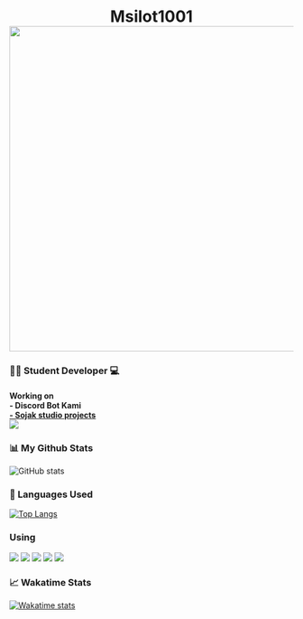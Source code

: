 <h1 align=center>
Msilot1001
<img src='https://cdn.discordapp.com/avatars/780771337332981780/0feaddbc0e34d1d00e4f2daa39b7abf6.png?size=1024' style="width: 60vw; min-width: 500px;" />

<h3>
👨‍🏫 Student Developer 💻
<h4>Working on
<br>
- Discord Bot Kami
<br>
<a href="https://github.com/sojakstudio" target="_blank">- Sojak studio projects</a>
<br/>
<a href="https://discord.gg/RGYnR3r5XC" target="_blank">
<img src="https://img.shields.io/badge/Sojak_Studio-discord-4374D9?style=for-the-badge&logo=discord&logoColor=white">
</a>
</h4>
</h3>


<h3>📊 My Github Stats</h3>

![GitHub stats](https://github-readme-stats.vercel.app/api?username=msilot1001&show_icons=true&theme=merko)

<h3>📄 Languages Used</h3>

[![Top Langs](https://github-readme-stats.vercel.app/api/top-langs/?username=msilot1001&langs_count=5)](https://github.com/msilot1001/github-readme-stats)

<h3>Using</h3>

<img src="https://img.shields.io/badge/Node.js-339933?style=for-the-badge&amp;logo=nodedotjs&amp;logoColor=white">
<img src="https://img.shields.io/badge/Visual_Studio_Code-0078D4?style=for-the-badge&logo=visual%20studio%20code&logoColor=white">
<img src="https://img.shields.io/badge/Windows-0078D6?style=for-the-badge&logo=windows&logoColor=white">
<img src="https://img.shields.io/badge/MongoDB-%234ea94b.svg?style=for-the-badge&logo=mongodb&logoColor=white">
<img src="https://img.shields.io/badge/github-%23121011.svg?style=for-the-badge&logo=github&logoColor=white">

  
  
<h3>📈 Wakatime Stats</h3>

[![Wakatime stats](https://github-readme-stats.vercel.app/api/wakatime?username=msilot1001)](https://github.com/msilot1001/github-readme-stats)

<!--
**msilot1001/msilot1001** is a ✨ _special_ ✨ repository because its `README.md` (this file) appears on your GitHub profile



Here are some ideas to get you started:

- 🔭 I’m currently working on ...
- 🌱 I’m currently learning ...
- 👯 I’m looking to collaborate on ...
- 🤔 I’m looking for help with ...
- 💬 Ask me about ...
- 📫 How to reach me: ...
- 😄 Pronouns: ...
- ⚡ Fun fact: ...
-->
